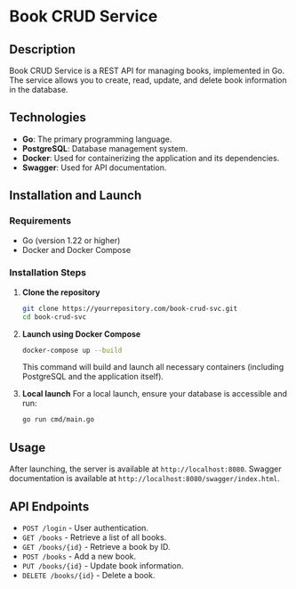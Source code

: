 # Book CRUD Service

## Description
Book CRUD Service is a REST API for managing books, implemented in Go. The service allows you to create, read, update, and delete book information in the database.

## Technologies
- **Go**: The primary programming language.
- **PostgreSQL**: Database management system.
- **Docker**: Used for containerizing the application and its dependencies.
- **Swagger**: Used for API documentation.

## Installation and Launch

### Requirements
- Go (version 1.22 or higher)
- Docker and Docker Compose

### Installation Steps

1. **Clone the repository**
   ```bash
   git clone https://yourrepository.com/book-crud-svc.git
   cd book-crud-svc
   ```

2. **Launch using Docker Compose**
   ```bash
   docker-compose up --build
   ```

   This command will build and launch all necessary containers (including PostgreSQL and the application itself).

3. **Local launch**
   For a local launch, ensure your database is accessible and run:
   ```bash
   go run cmd/main.go
   ```

## Usage

After launching, the server is available at `http://localhost:8080`. Swagger documentation is available at `http://localhost:8080/swagger/index.html`.

## API Endpoints

- `POST /login` - User authentication.
- `GET /books` - Retrieve a list of all books.
- `GET /books/{id}` - Retrieve a book by ID.
- `POST /books` - Add a new book.
- `PUT /books/{id}` - Update book information.
- `DELETE /books/{id}` - Delete a book.
